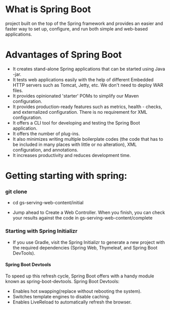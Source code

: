 # What is Spring Boot

 project  built on the top of the Spring framework and provides an easier and faster way to set up, configure, and run both simple and web-based applications.

# Advantages of Spring Boot
- It creates stand-alone Spring applications that can be started using Java -jar.
- It tests web applications easily with the help of different Embedded HTTP servers such as Tomcat, Jetty, etc. We don't need to deploy WAR files.
- It provides opinionated 'starter' POMs to simplify our Maven configuration.
- It provides production-ready features such as metrics, health - checks, and externalized configuration. There is no requirement for XML configuration.
- It offers a CLI tool for developing and testing the Spring Boot application.
- It offers the number of plug-ins.
- It also minimizes writing multiple boilerplate codes (the code that has to be included in many places with little or no alteration), XML configuration, and annotations.
- It increases productivity and reduces development time.

# Getting starting with spring:
### git clone
- cd gs-serving-web-content/initial

- Jump ahead to Create a Web Controller.
When you finish, you can check your results against the code in gs-serving-web-content/complete

### Starting with Spring Initializr

- If you use Gradle, visit the Spring Initializr to generate a new project with the required dependencies (Spring Web, Thymeleaf, and Spring Boot DevTools).

#### Spring Boot Devtools
To speed up this refresh cycle, Spring Boot offers with a handy module known as spring-boot-devtools. Spring Boot Devtools:

- Enables hot swapping(replace without rebooting the system).
- Switches template engines to disable caching.
- Enables LiveReload to automatically refresh the browser. 
